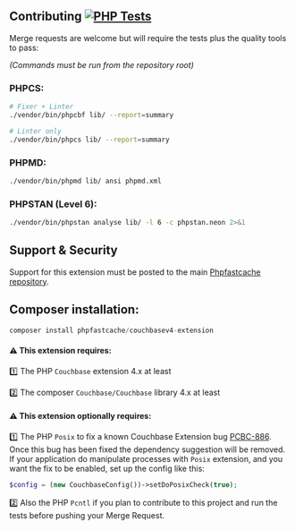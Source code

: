 ## Contributing [![PHP Tests](https://github.com/PHPSocialNetwork/couchbasev4-extension/actions/workflows/php.yml/badge.svg)](https://github.com/PHPSocialNetwork/couchbasev4-extension/actions/workflows/php.yml)
Merge requests are welcome but will require the tests plus the quality tools to pass:

_(Commands must be run from the repository root)_
### PHPCS:

```bash
# Fixer + Linter
./vendor/bin/phpcbf lib/ --report=summary

# Linter only
./vendor/bin/phpcs lib/ --report=summary
```
### PHPMD:
```bash
./vendor/bin/phpmd lib/ ansi phpmd.xml
```

### PHPSTAN (Level 6):
```bash
./vendor/bin/phpstan analyse lib/ -l 6 -c phpstan.neon 2>&1
```

## Support & Security

Support for this extension must be posted to the main [Phpfastcache repository](https://github.com/PHPSocialNetwork/phpfastcache/issues).

## Composer installation:

```php
composer install phpfastcache/couchbasev4-extension
```

#### ⚠️ This extension requires:

1️⃣ The PHP `Couchbase` extension 4.x at least

2️⃣ The composer `Couchbase/Couchbase` library 4.x at least

#### ⚠️ This extension optionally requires: 
1️⃣ The PHP `Posix` to fix a known Couchbase Extension bug [PCBC-886](https://issues.couchbase.com/projects/PCBC/issues/PCBC-886).  
Once this bug has been fixed the dependency suggestion will be removed. 
If your application do manipulate processes with `Posix` extension, and you want the fix to be enabled, set up the config like this:
```php
$config = (new CouchbaseConfig())->setDoPosixCheck(true);
```

2️⃣ Also the PHP `Pcntl` if you plan to contribute to this project and run the tests before pushing your Merge Request.



